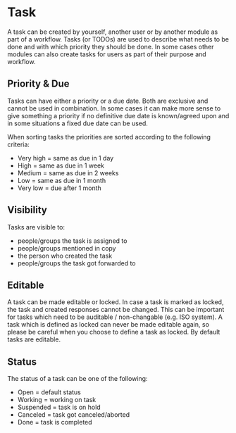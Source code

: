 # Task

A task can be created by yourself, another user or by another module as part of a workflow. Tasks (or TODOs) are used to describe what needs to be done and with which priority they should be done. In some cases other modules can also create tasks for users as part of their purpose and workflow.

## Priority & Due

Tasks can have either a priority or a due date. Both are exclusive and cannot be used in combination. In some cases it can make more sense to give something a priority if no definitive due date is known/agreed upon and in some situations a fixed due date can be used.

When sorting tasks the priorities are sorted according to the following criteria:

* Very high = same as due in 1 day
* High = same as due in 1 week
* Medium = same as due in 2 weeks
* Low = same as due in 1 month
* Very low = due after 1 month

## Visibility

Tasks are visible to:

* people/groups the task is assigned to
* people/groups mentioned in copy
* the person who created the task
* people/groups the task got forwarded to

## Editable

A task can be made editable or locked. In case a task is marked as locked, the task and created responses cannot be changed. This can be important for tasks which need to be auditable / non-changable (e.g. ISO system). A task which is defined as locked can never be made editable again, so please be careful when you choose to define a task as locked. By default tasks are editable.

## Status

The status of a task can be one of the following:

* Open = default status
* Working = working on task
* Suspended = task is on hold
* Canceled = task got canceled/aborted
* Done = task is completed